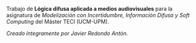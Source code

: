 Trabajo de **Lógica difusa aplicada a medios audiovisuales** para la asignatura de _Modelización con Incertidumbre, Información Difusa y Soft Computing_ del Máster TECI (UCM-UPM).

_Creado íntegramente por Javier Redondo Antón._
